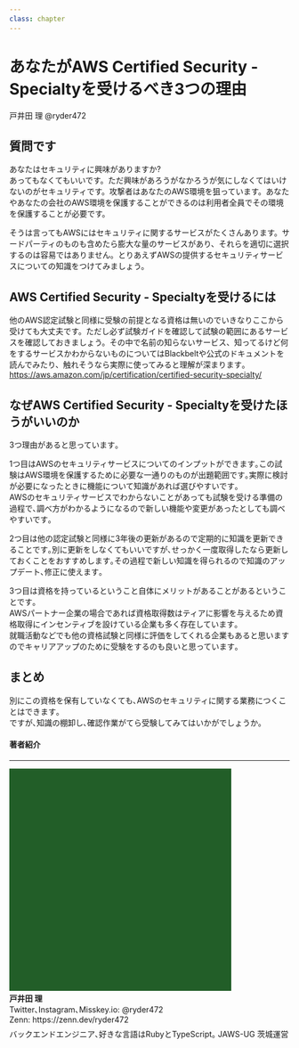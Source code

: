 ```yaml
---
class: chapter
---
```


# あなたがAWS Certified Security - Specialtyを受けるべき3つの理由

<div class="flush-right">
戸井田 理 @ryder472
</div>

## 質問です

あなたはセキュリティに興味がありますか?  
あってもなくてもいいです。ただ興味があろうがなかろうが気にしなくてはいけないのがセキュリティです。攻撃者はあなたのAWS環境を狙っています。あなたやあなたの会社のAWS環境を保護することができるのは利用者全員でその環境を保護することが必要です。

そうは言ってもAWSにはセキュリティに関するサービスがたくさんあります。サードパーティのものも含めたら膨大な量のサービスがあり、それらを適切に選択するのは容易ではありません。とりあえずAWSの提供するセキュリティサービスについての知識をつけてみましょう。

## AWS Certified Security - Specialtyを受けるには

他のAWS認定試験と同様に受験の前提となる資格は無いのでいきなりここから受けても大丈夫です。ただし必ず試験ガイドを確認して試験の範囲にあるサービスを確認しておきましょう。その中で名前の知らないサービス、知ってるけど何をするサービスかわからないものについてはBlackbeltや公式のドキュメントを読んでみたり、触れそうなら実際に使ってみると理解が深まります｡
<span class="footnote">https://aws.amazon.com/jp/certification/certified-security-specialty/</span>

## なぜAWS Certified Security - Specialtyを受けたほうがいいのか

3つ理由があると思っています｡

1つ目はAWSのセキュリティサービスについてのインプットができます｡この試験はAWS環境を保護するために必要な一通りのものが出題範囲です｡実際に検討が必要になったときに機能について知識があれば選びやすいです｡  
AWSのセキュリティサービスでわからないことがあっても試験を受ける準備の過程で､調べ方がわかるようになるので新しい機能や変更があったとしても調べやすいです｡

2つ目は他の認定試験と同様に3年後の更新があるので定期的に知識を更新できることです｡別に更新をしなくてもいいですが､せっかく一度取得したなら更新しておくことをおすすめします｡その過程で新しい知識を得られるので知識のアップデート､修正に使えます｡

3つ目は資格を持っているということ自体にメリットがあることがあるということです｡  
AWSパートナー企業の場合であれば資格取得数はティアに影響を与えるため資格取得にインセンティブを設けている企業も多く存在しています｡  
就職活動などでも他の資格試験と同様に評価をしてくれる企業もあると思いますのでキャリアアップのために受験をするのも良いと思っています｡

## まとめ

別にこの資格を保有していなくても､AWSのセキュリティに関する業務につくことはできます｡  
ですが､知識の棚卸し､確認作業がてら受験してみてはいかがでしょうか｡

#### 著者紹介
---

<div class="author-profile">
    <img src="images/ryder472.jpg">
    <div>
        <div>
            <b>戸井田 理 </b><br>
            Twitter､Instagram､Misskey.io: <a>@ryder472</a><br>
            Zenn: <a>https://zenn.dev/ryder472</a><br>
        </div>
    </div>
</div>
<p style="margin-top: 0.5em; margin-bottom: 2em;">
バックエンドエンジニア､好きな言語はRubyとTypeScript｡ JAWS-UG 茨城運営
</p>
